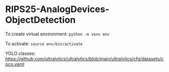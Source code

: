 # RIPS25-AnalogDevices-ObjectDetection

To create virtual environment:
```python -m venv env```

To activate:
```source env/bin/activate```

YOLO classes: https://github.com/ultralytics/ultralytics/blob/main/ultralytics/cfg/datasets/coco.yaml
